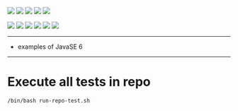 ![](https://img.shields.io/badge/language-java-blue)
![](https://img.shields.io/badge/technology-java6-blue)
![](https://img.shields.io/badge/development%20year-2009-orange)
![](https://img.shields.io/badge/contributor-shijian%20su-purple)
![](https://img.shields.io/badge/license-MIT-lightgrey)

![](https://img.shields.io/github/languages/top/shijiansu/core-java-6-by-tarena)
![](https://img.shields.io/github/languages/count/shijiansu/core-java-6-by-tarena)
![](https://img.shields.io/github/languages/code-size/shijiansu/core-java-6-by-tarena)
![](https://img.shields.io/github/repo-size/shijiansu/core-java-6-by-tarena)
![](https://img.shields.io/github/last-commit/shijiansu/core-java-6-by-tarena?color=red)
![](https://github.com/shijiansu/core-java-6-by-tarena/workflows/ci%20build/badge.svg)

--------------------------------------------------------------------------------

- examples of JavaSE 6

--------------------------------------------------------------------------------

# Execute all tests in repo

`/bin/bash run-repo-test.sh`
